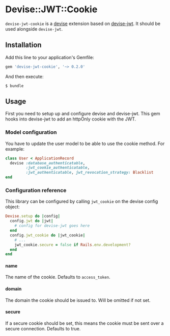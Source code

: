 # Devise::JWT::Cookie

`devise-jwt-cookie` is a [devise](https://github.com/plataformatec/devise) extension based on [devise-jwt](https://github.com/waiting-for-dev/devise-jwt). It should be used alongside `devise-jwt`.

## Installation

Add this line to your application's Gemfile:

```ruby
gem 'devise-jwt-cookie', '~> 0.2.0'
```

And then execute:

    $ bundle

## Usage

First you need to setup up and configure devise and devise-jwt. This gem hooks into devise-jwt to add an httpOnly cookie with the JWT.

### Model configuration

You have to update the user model to be able to use the cookie method. For example:

```ruby
class User < ApplicationRecord
  devise :database_authenticatable,
         :jwt_cookie_authenticatable,
         :jwt_authenticatable, jwt_revocation_strategy: Blacklist
end
```

### Configuration reference

This library can be configured by calling `jwt_cookie` on the devise config object:

```ruby
Devise.setup do |config|
  config.jwt do |jwt|
    # config for devise-jwt goes here
  end
  config.jwt_cookie do |jwt_cookie|
    # ...
    jwt_cookie.secure = false if Rails.env.development?
  end
end
```

#### name

The name of the cookie. Defaults to `access_token`.

#### domain

The domain the cookie should be issued to. Will be omitted if not set.

#### secure

If a secure cookie should be set, this means the cookie must be sent over a secure connection. Defaults to true.

